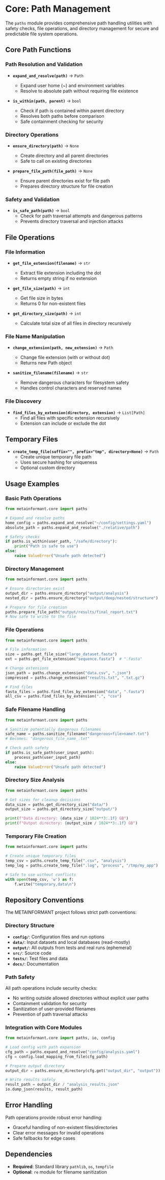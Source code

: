 # Core: Path Management

The `paths` module provides comprehensive path handling utilities with safety checks, file operations, and directory management for secure and predictable file system operations.

## Core Path Functions

### Path Resolution and Validation
- **`expand_and_resolve(path)`** → `Path`
  - Expand user home (~) and environment variables
  - Resolve to absolute path without requiring file existence

- **`is_within(path, parent)`** → `bool`
  - Check if path is contained within parent directory
  - Resolves both paths before comparison
  - Safe containment checking for security

### Directory Operations
- **`ensure_directory(path)`** → `None`
  - Create directory and all parent directories
  - Safe to call on existing directories

- **`prepare_file_path(file_path)`** → `None`
  - Ensure parent directories exist for file path
  - Prepares directory structure for file creation

### Safety and Validation
- **`is_safe_path(path)`** → `bool`
  - Check for path traversal attempts and dangerous patterns
  - Prevents directory traversal and injection attacks

## File Operations

### File Information
- **`get_file_extension(filename)`** → `str`
  - Extract file extension including the dot
  - Returns empty string if no extension

- **`get_file_size(path)`** → `int`
  - Get file size in bytes
  - Returns 0 for non-existent files

- **`get_directory_size(path)`** → `int`
  - Calculate total size of all files in directory recursively

### File Name Manipulation
- **`change_extension(path, new_extension)`** → `Path`
  - Change file extension (with or without dot)
  - Returns new Path object

- **`sanitize_filename(filename)`** → `str`
  - Remove dangerous characters for filesystem safety
  - Handles control characters and reserved names

### File Discovery
- **`find_files_by_extension(directory, extension)`** → `List[Path]`
  - Find all files with specific extension recursively
  - Extension can include or exclude the dot

## Temporary Files

- **`create_temp_file(suffix="", prefix="tmp", directory=None)`** → `Path`
  - Create unique temporary file path
  - Uses secure hashing for uniqueness
  - Optional custom directory

## Usage Examples

### Basic Path Operations
```python
from metainformant.core import paths

# Expand and resolve paths
home_config = paths.expand_and_resolve("~/config/settings.yaml")
absolute_path = paths.expand_and_resolve("./relative/path")

# Safety checks
if paths.is_within(user_path, "/safe/directory"):
    print("Path is safe to use")
else:
    raise ValueError("Unsafe path detected")
```

### Directory Management
```python
from metainformant.core import paths

# Ensure directories exist
output_dir = paths.ensure_directory("output/analysis")
nested_dir = paths.ensure_directory("output/deep/nested/structure")

# Prepare for file creation
paths.prepare_file_path("output/results/final_report.txt")
# Now safe to write to the file
```

### File Operations
```python
from metainformant.core import paths

# File information
size = paths.get_file_size("large_dataset.fasta")
ext = paths.get_file_extension("sequence.fasta")  # ".fasta"

# Change extensions
json_path = paths.change_extension("data.csv", ".json")
compressed = paths.change_extension("results.txt", ".txt.gz")

# Find files
fasta_files = paths.find_files_by_extension("data", ".fasta")
all_csv = paths.find_files_by_extension(".", "csv")
```

### Safe Filename Handling
```python
from metainformant.core import paths

# Sanitize potentially dangerous filenames
safe_name = paths.sanitize_filename("dangerous<file>name?.txt")
# Becomes: "dangerous_file_name_.txt"

# Check path safety
if paths.is_safe_path(user_input_path):
    process_path(user_input_path)
else:
    raise ValueError("Unsafe path detected")
```

### Directory Size Analysis
```python
from metainformant.core import paths

# Get sizes for cleanup decisions
data_size = paths.get_directory_size("data/")
output_size = paths.get_directory_size("output/")

print(f"Data directory: {data_size / 1024**3:.1f} GB")
print(f"Output directory: {output_size / 1024**3:.1f} GB")
```

### Temporary File Creation
```python
from metainformant.core import paths

# Create unique temporary files
temp_csv = paths.create_temp_file(".csv", "analysis")
temp_log = paths.create_temp_file(".log", "process", "/tmp/my_app")

# Safe to use without conflicts
with open(temp_csv, 'w') as f:
    f.write("temporary,data\n")
```

## Repository Conventions

The METAINFORMANT project follows strict path conventions:

### Directory Structure
- **`config/`**: Configuration files and run options
- **`data/`**: Input datasets and local databases (read-mostly)
- **`output/`**: All outputs from tests and real runs (ephemeral)
- **`src/`**: Source code
- **`tests/`**: Test files and data
- **`docs/`**: Documentation

### Path Safety
All path operations include security checks:
- No writing outside allowed directories without explicit user paths
- Containment validation for security
- Sanitization of user-provided filenames
- Prevention of path traversal attacks

### Integration with Core Modules
```python
from metainformant.core import paths, io, config

# Load config with path expansion
cfg_path = paths.expand_and_resolve("config/analysis.yaml")
cfg = config.load_mapping_from_file(cfg_path)

# Prepare output directory
output_dir = paths.ensure_directory(cfg.get("output_dir", "output"))

# Write results safely
result_path = output_dir / "analysis_results.json"
io.dump_json(results, result_path)
```

## Error Handling

Path operations provide robust error handling:
- Graceful handling of non-existent files/directories
- Clear error messages for invalid operations
- Safe fallbacks for edge cases

## Dependencies

- **Required**: Standard library `pathlib`, `os`, `tempfile`
- **Optional**: `re` module for filename sanitization
